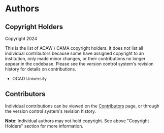 # Authors

## Copyright Holders

Copyright 2024

This is the list of ACAW / CAMA copyright holders. It does not list all individual contributors because some have assigned
copyright to an institution, only made minor changes, or their contributions no longer appear in the codebase.
Please see the version control system's revision history for details on contributions.

* OCAD University

## Contributors

Individual contributions can be viewed on the
[Contributors](https://github.com/inclusive-design/acaw-cama/graphs/contributors) page, or through the version control
system's revision history.

**Note**: Individual authors may not hold copyright. See above "Copyright Holders" section for more information.
